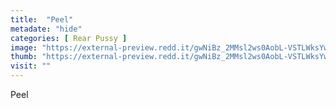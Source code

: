 ```yaml
---
title:  "Peel"
metadate: "hide"
categories: [ Rear Pussy ]
image: "https://external-preview.redd.it/gwNiBz_2MMsl2ws0AobL-VSTLWksYwVlCugFexZ2MRw.jpg?auto=webp&s=39292bf800b9a625124e53df46765bb0136b830e"
thumb: "https://external-preview.redd.it/gwNiBz_2MMsl2ws0AobL-VSTLWksYwVlCugFexZ2MRw.jpg?width=960&crop=smart&auto=webp&s=7bcec32c2904e5002c46584aac7f2fa92d0b607e"
visit: ""
---
```

Peel
